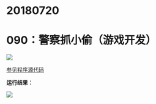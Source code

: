 # 20180720

# 090：警察抓小偷（游戏开发）

<img src="http://image.renkaigis.com/keepcoding/2018072001.png">

<a href="https://github.com/renkaigis/KeepCoding/tree/master/2018/07/20" target="_blank">参见程序源代码</a>

**运行结果：**

<img src="http://image.renkaigis.com/keepcoding/2018072002.png">